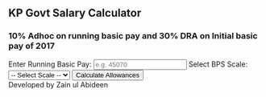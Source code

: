 <!DOCTYPE html>
<html>
<head>
  <title>KP Govt Salary Calculator</title>
  <meta name="viewport" content="width=device-width, initial-scale=1.0">
  <style>/* آپ پہلے والا CSS رکھ سکتے ہیں */</style>
</head>
<body>
  <h2>KP Govt Salary Calculator</h2>
  <h3>10% Adhoc on running basic pay and 30% DRA on Initial basic pay of 2017</h3>
  <label for="basic">Enter Running Basic Pay:</label>
  <input type="number" id="basic" placeholder="e.g. 45070" />
  <label for="scale">Select BPS Scale:</label>
  <select id="scale"><option value="">-- Select Scale --</option></select>
  <button onclick="calculate()">Calculate Allowances</button>
  <div id="result"></div>
  <script>
    const initial2017Basic = {1:9130,2:9310,3:9610,4:9900,5:10260,6:10620,7:10990,8:11380,9:11770,10:12160,11:12570,12:13320,13:14260,14:15180,15:16120,16:18910,17:30370,18:38350,19:59210};
    const dropdown=document.getElementById("scale");
    for(let i=1;i<=19;i++){let o=document.createElement("option");o.value=i;o.text="BPS-"+i;dropdown.appendChild(o);}
    function calculate(){
      const b=parseFloat(document.getElementById("basic").value),
            s=document.getElementById("scale").value;
      if(!b||!s){alert("Enter basic and select scale");return;}
      const adh=b*0.1, dra=const disparity = initial2017Basic[scale] * 0.30; tot=adh+dra;
      document.getElementById("result").innerHTML=`
        <strong>10% Adhoc Relief:</strong> Rs. ${adh.toFixed(2)}<br>
        <strong>30% Disparity Allowance:</strong> Rs. ${dra.toFixed(2)}<br><hr>
        <strong>Total Increase:</strong> Rs. ${tot.toFixed(2)}`;
    }
  </script>
  <footer>Developed by Zain ul Abideen</footer>
</body>
</html>
